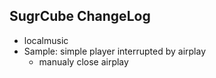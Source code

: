 SugrCube ChangeLog
----

* localmusic
* Sample: simple player interrupted by airplay
	* manualy close airplay 
	